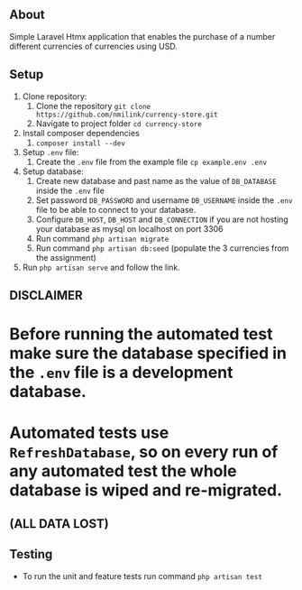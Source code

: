 ## About

Simple Laravel Htmx application that enables the purchase of a number different currencies of currencies using USD.

## Setup

1. Clone repository:
    1. Clone the repository ```git clone https://github.com/nmilink/currency-store.git```
    2. Navigate to project folder ```cd currency-store```
2. Install composer dependencies
    1. ```composer install --dev```
3. Setup ```.env``` file:
    1. Create the ```.env``` file from the example file ```cp example.env .env```
4. Setup database:
    1. Create new database and past name as the value of ```DB_DATABASE``` inside the ```.env``` file
    2. Set password ```DB_PASSWORD``` and username ```DB_USERNAME``` inside the ```.env``` file to be able to connect to your database.
    3. Configure ```DB_HOST```, ```DB_HOST``` and ```DB_CONNECTION``` if you are not hosting your database as mysql on localhost on port 3306
    4. Run command ```php artisan migrate```
    5. Run command ```php artisan db:seed``` (populate the 3 currencies from the assignment)
5. Run ```php artisan serve``` and follow the link.


## DISCLAIMER

# Before running the automated test make sure the database specified in the ```.env``` file is a development database.
# Automated tests use ```RefreshDatabase```, so on every run of any automated test the whole database is wiped and re-migrated.
## (ALL DATA LOST)

## Testing

- To run the unit and feature tests run command ```php artisan test```


